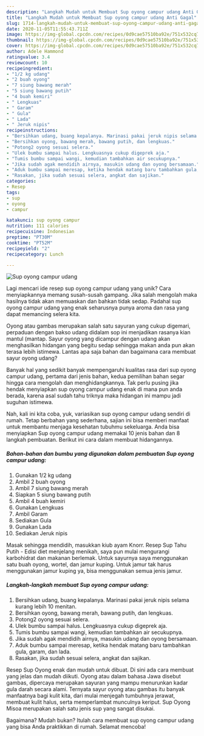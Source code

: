 ```yaml
---
description: "Langkah Mudah untuk Membuat Sup oyong campur udang Anti Gagal"
title: "Langkah Mudah untuk Membuat Sup oyong campur udang Anti Gagal"
slug: 1714-langkah-mudah-untuk-membuat-sup-oyong-campur-udang-anti-gagal
date: 2020-11-05T11:55:43.711Z
image: https://img-global.cpcdn.com/recipes/0d9cae57510ba92e/751x532cq70/sup-oyong-campur-udang-foto-resep-utama.jpg
thumbnail: https://img-global.cpcdn.com/recipes/0d9cae57510ba92e/751x532cq70/sup-oyong-campur-udang-foto-resep-utama.jpg
cover: https://img-global.cpcdn.com/recipes/0d9cae57510ba92e/751x532cq70/sup-oyong-campur-udang-foto-resep-utama.jpg
author: Adele Hammond
ratingvalue: 3.4
reviewcount: 10
recipeingredient:
- "1/2 kg udang"
- "2 buah oyong"
- "7 siung bawang merah"
- "5 siung bawang putih"
- "4 buah kemiri"
- " Lengkuas"
- " Garam"
- " Gula"
- " Lada"
- " Jeruk nipis"
recipeinstructions:
- "Bersihkan udang, buang kepalanya. Marinasi pakai jeruk nipis selama kurang lebih 10 menitan."
- "Bersihkan oyong, bawang merah, bawang putih, dan lengkuas."
- "Potong2 oyong sesuai selera."
- "Ulek bumbu sampai halus. Lengkuasnya cukup digeprek aja."
- "Tumis bumbu sampai wangi, kemudian tambahkan air secukupnya."
- "Jika sudah agak mendidih airnya, masukin udang dan oyong bersamaan."
- "Aduk bumbu sampai meresap, ketika hendak matang baru tambahkan gula, garam, dan lada."
- "Rasakan, jika sudah sesuai selera, angkat dan sajikan."
categories:
- Resep
tags:
- sup
- oyong
- campur

katakunci: sup oyong campur 
nutrition: 111 calories
recipecuisine: Indonesian
preptime: "PT30M"
cooktime: "PT52M"
recipeyield: "2"
recipecategory: Lunch

---
```



![Sup oyong campur udang](https://img-global.cpcdn.com/recipes/0d9cae57510ba92e/751x532cq70/sup-oyong-campur-udang-foto-resep-utama.jpg)

Lagi mencari ide resep sup oyong campur udang yang unik? Cara menyiapkannya memang susah-susah gampang. Jika salah mengolah maka hasilnya tidak akan memuaskan dan bahkan tidak sedap. Padahal sup oyong campur udang yang enak seharusnya punya aroma dan rasa yang dapat memancing selera kita.

Oyong atau gambas merupakan salah satu sayuran yang cukup digemari, perpaduan dengan bakso udang didalam sop ini menjadikan rasanya kian mantul (mantap. Sayur oyong yang dicampur dengan udang akan menghasilkan hidangan yang begitu sedap sehingga makan anda pun akan terasa lebih istimewa. Lantas apa saja bahan dan bagaimana cara membuat sayur oyong udang?

Banyak hal yang sedikit banyak mempengaruhi kualitas rasa dari sup oyong campur udang, pertama dari jenis bahan, kedua pemilihan bahan segar hingga cara mengolah dan menghidangkannya. Tak perlu pusing jika hendak menyiapkan sup oyong campur udang enak di mana pun anda berada, karena asal sudah tahu triknya maka hidangan ini mampu jadi suguhan istimewa.


Nah, kali ini kita coba, yuk, variasikan sup oyong campur udang sendiri di rumah. Tetap berbahan yang sederhana, sajian ini bisa memberi manfaat untuk membantu menjaga kesehatan tubuhmu sekeluarga. Anda bisa menyiapkan Sup oyong campur udang memakai 10 jenis bahan dan 8 langkah pembuatan. Berikut ini cara dalam membuat hidangannya.

<!--inarticleads1-->

##### Bahan-bahan dan bumbu yang digunakan dalam pembuatan Sup oyong campur udang:

1. Gunakan 1/2 kg udang
1. Ambil 2 buah oyong
1. Ambil 7 siung bawang merah
1. Siapkan 5 siung bawang putih
1. Ambil 4 buah kemiri
1. Gunakan  Lengkuas
1. Ambil  Garam
1. Sediakan  Gula
1. Gunakan  Lada
1. Sediakan  Jeruk nipis


Masak sehingga mendidih, masukkan kiub ayam Knorr. Resep Sup Tahu Putih - Edisi diet menjelang menikah, saya pun mulai mengurangi karbohidrat dan makanan berlemak. Untuk sayurnya saya menggunakan satu buah oyong, wortel, dan jamur kuping. Untuk jamur tak harus menggunakan jamur kuping ya, bisa menggunakan semua jenis jamur. 

<!--inarticleads2-->

##### Langkah-langkah membuat Sup oyong campur udang:

1. Bersihkan udang, buang kepalanya. Marinasi pakai jeruk nipis selama kurang lebih 10 menitan.
1. Bersihkan oyong, bawang merah, bawang putih, dan lengkuas.
1. Potong2 oyong sesuai selera.
1. Ulek bumbu sampai halus. Lengkuasnya cukup digeprek aja.
1. Tumis bumbu sampai wangi, kemudian tambahkan air secukupnya.
1. Jika sudah agak mendidih airnya, masukin udang dan oyong bersamaan.
1. Aduk bumbu sampai meresap, ketika hendak matang baru tambahkan gula, garam, dan lada.
1. Rasakan, jika sudah sesuai selera, angkat dan sajikan.


Resep Sup Oyong enak dan mudah untuk dibuat. Di sini ada cara membuat yang jelas dan mudah diikuti. Oyong atau dalam bahasa Jawa disebut gambas, dipercaya merupakan sayuran yang mampu menurunkan kadar gula darah secara alami. Ternyata sayur oyong atau gambas itu banyak manfaatnya bagi kulit kita, dari mulai menjegah tumbuhnya jerawat, membuat kulit halus, serta memperlambat munculnya keriput. Sup Oyong Misoa merupakan salah satu jenis sup yang sangat disukai. 

Bagaimana? Mudah bukan? Itulah cara membuat sup oyong campur udang yang bisa Anda praktikkan di rumah. Selamat mencoba!
